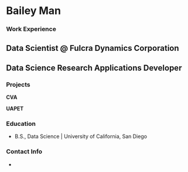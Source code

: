 # Bailey Man

### Work Experience
Data Scientist @ Fulcra Dynamics Corporation
- 


Data Science Research Applications Developer
- 


### Projects
**CVA**

**UAPET**


### Education
- B.S., Data Science | University of California, San Diego


### Contact Info
- 
